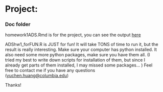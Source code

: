 # Project: 
### Doc folder

homework1ADS.Rmd is for the project, you can see the output [here](https://github.com/TZstatsADS/fall2017-project1-christinahyc/tree/master/output)

ADShw1_forFUN.R is JUST for fun! It will take TONS of time to run it, but the result is really interesting. Make sure your computer has python installed. It also need some more python packages, make sure you have them all. (I tried my best to write down scripts for installation of them, but since I already get parts of them installed, I may missed some packages... ) Feel free to contact me if you have any questions (yuchen.huang@columbia.edu)

Thanks!
